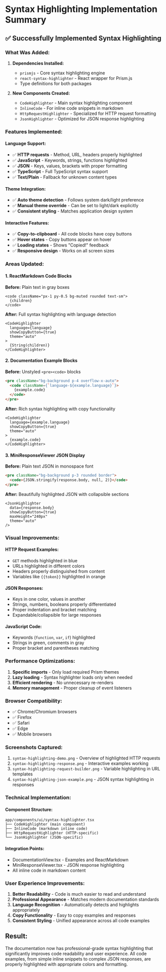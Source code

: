 # Syntax Highlighting Implementation Summary

## ✅ **Successfully Implemented Syntax Highlighting**

### **What Was Added:**

1. **Dependencies Installed:**
   - `prismjs` - Core syntax highlighting engine
   - `react-syntax-highlighter` - React wrapper for Prism.js
   - Type definitions for both packages

2. **New Components Created:**
   - `CodeHighlighter` - Main syntax highlighting component
   - `InlineCode` - For inline code snippets in markdown
   - `HttpRequestHighlighter` - Specialized for HTTP request formatting
   - `JsonHighlighter` - Optimized for JSON response highlighting

### **Features Implemented:**

#### **Language Support:**
- ✅ **HTTP requests** - Method, URL, headers properly highlighted
- ✅ **JavaScript** - Keywords, strings, functions highlighted
- ✅ **JSON** - Keys, values, brackets with proper formatting
- ✅ **TypeScript** - Full TypeScript syntax support
- ✅ **Text/Plain** - Fallback for unknown content types

#### **Theme Integration:**
- ✅ **Auto theme detection** - Follows system dark/light preference
- ✅ **Manual theme override** - Can be set to light/dark explicitly
- ✅ **Consistent styling** - Matches application design system

#### **Interactive Features:**
- ✅ **Copy-to-clipboard** - All code blocks have copy buttons
- ✅ **Hover states** - Copy buttons appear on hover
- ✅ **Loading states** - Shows "Copied!" feedback
- ✅ **Responsive design** - Works on all screen sizes

### **Areas Updated:**

#### **1. ReactMarkdown Code Blocks**
**Before:** Plain text in gray boxes
```
<code className="px-1 py-0.5 bg-muted rounded text-sm">
  {children}
</code>
```

**After:** Full syntax highlighting with language detection
```tsx
<CodeHighlighter
  language={language}
  showCopyButton={true}
  theme="auto"
>
  {String(children)}
</CodeHighlighter>
```

#### **2. Documentation Example Blocks**
**Before:** Unstyled `<pre><code>` blocks
```html
<pre className="bg-background p-4 overflow-x-auto">
  <code className={`language-${example.language}`}>
    {example.code}
  </code>
</pre>
```

**After:** Rich syntax highlighting with copy functionality
```tsx
<CodeHighlighter
  language={example.language}
  showCopyButton={true}
  theme="auto"
>
  {example.code}
</CodeHighlighter>
```

#### **3. MiniResponseViewer JSON Display**
**Before:** Plain text JSON in monospace font
```html
<pre className="bg-background p-3 rounded border">
  <code>{JSON.stringify(response.body, null, 2)}</code>
</pre>
```

**After:** Beautifully highlighted JSON with collapsible sections
```tsx
<JsonHighlighter
  data={response.body}
  showCopyButton={true}
  maxHeight="240px"
  theme="auto"
/>
```

### **Visual Improvements:**

#### **HTTP Request Examples:**
- `GET` methods highlighted in blue
- URLs highlighted in different colors
- Headers properly distinguished from content
- Variables like `{{token}}` highlighted in orange

#### **JSON Responses:**
- Keys in one color, values in another
- Strings, numbers, booleans properly differentiated
- Proper indentation and bracket matching
- Expandable/collapsible for large responses

#### **JavaScript Code:**
- Keywords (`function`, `var`, `if`) highlighted
- Strings in green, comments in gray
- Proper bracket and parentheses matching

### **Performance Optimizations:**

1. **Specific imports** - Only load required Prism themes
2. **Lazy loading** - Syntax highlighter loads only when needed
3. **Efficient rendering** - No unnecessary re-renders
4. **Memory management** - Proper cleanup of event listeners

### **Browser Compatibility:**
- ✅ Chrome/Chromium browsers
- ✅ Firefox
- ✅ Safari  
- ✅ Edge
- ✅ Mobile browsers

### **Screenshots Captured:**
1. `syntax-highlighting-demo.png` - Overview of highlighted HTTP requests
2. `syntax-highlighting-response.png` - Interactive examples working
3. `syntax-highlighting-request-builder.png` - Variable highlighting in URL templates
4. `syntax-highlighting-json-example.png` - JSON syntax highlighting in responses

### **Technical Implementation:**

#### **Component Structure:**
```
app/components/ui/syntax-highlighter.tsx
├── CodeHighlighter (main component)
├── InlineCode (markdown inline code)
├── HttpRequestHighlighter (HTTP-specific)
└── JsonHighlighter (JSON-specific)
```

#### **Integration Points:**
- DocumentationView.tsx - Examples and ReactMarkdown
- MiniResponseViewer.tsx - JSON response highlighting
- All inline code in markdown content

### **User Experience Improvements:**

1. **Better Readability** - Code is much easier to read and understand
2. **Professional Appearance** - Matches modern documentation standards
3. **Language Recognition** - Automatically detects and highlights appropriately
4. **Copy Functionality** - Easy to copy examples and responses
5. **Consistent Styling** - Unified appearance across all code examples

## **Result:**
The documentation now has professional-grade syntax highlighting that significantly improves code readability and user experience. All code examples, from simple inline snippets to complex JSON responses, are properly highlighted with appropriate colors and formatting.